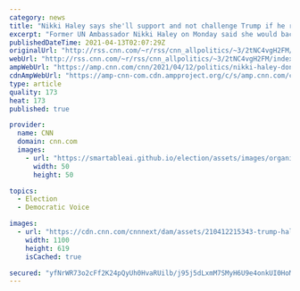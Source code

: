```yaml
---
category: news
title: "Nikki Haley says she'll support and not challenge Trump if he runs in 2024"
excerpt: "Former UN Ambassador Nikki Haley on Monday said she would back her onetime boss, former President Donald Trump, if he decides to run for the Republican Party's presidential nomination again in 2024 and not mount a bid against him.\n    \n"
publishedDateTime: 2021-04-13T02:07:29Z
originalUrl: "http://rss.cnn.com/~r/rss/cnn_allpolitics/~3/2tNC4vgH2FM/index.html"
webUrl: "http://rss.cnn.com/~r/rss/cnn_allpolitics/~3/2tNC4vgH2FM/index.html"
ampWebUrl: "https://amp.cnn.com/cnn/2021/04/12/politics/nikki-haley-donald-trump-2024/index.html"
cdnAmpWebUrl: "https://amp-cnn-com.cdn.ampproject.org/c/s/amp.cnn.com/cnn/2021/04/12/politics/nikki-haley-donald-trump-2024/index.html"
type: article
quality: 173
heat: 173
published: true

provider:
  name: CNN
  domain: cnn.com
  images:
    - url: "https://smartableai.github.io/election/assets/images/organizations/cnn.com-50x50.jpg"
      width: 50
      height: 50

topics:
  - Election
  - Democratic Voice

images:
  - url: "https://cdn.cnn.com/cnnnext/dam/assets/210412215343-trump-haley-split-super-tease.jpg"
    width: 1100
    height: 619
    isCached: true

secured: "yfNrWR73o2cFf2K24pQyUh0HvaRUilb/j95j5dLxmM7SMyH6U9e4onkUI0HoMJyn36a4xrSP+meb4kNFFDin1LNADjzaoWblbd2VxuvjWMnDmThv7II5A44F95BbkRNIzOSWNT+XN3yFJLMIXSI3yia0A2q2ltUSZt+QDXbHE9Iinl3krpTqnoqWxekbPZekREI5CA8b6KNy5gP0co+kq6cF00252sYZOXVvP7D8TGQYi6OT+4qOxyKOB+eOcTWQWWrLL0fjFHNKOd/GQu2Tmn36WXzlNSlO2cArFEFeFkQqTkXb1z9bWHclWtR0mvAKJb2GERt32KElXM8XkXLdYy2EX/5KqqOgHoa2/DrX2rM=;w8xH5k9IfejIu0aNNocl2w=="
---
```


